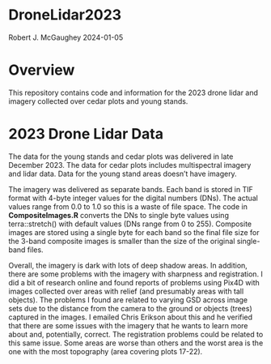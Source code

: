 DroneLidar2023
================
Robert J. McGaughey
2024-01-05

<!-- README.md is generated from README.Rmd. Please edit that file -->

# Overview

This repository contains code and information for the 2023 drone lidar
and imagery collected over cedar plots and young stands.

# 2023 Drone Lidar Data

The data for the young stands and cedar plots was delivered in late
December 2023. The data for cedar plots includes multispectral imagery
and lidar data. Data for the young stand areas doesn’t have imagery.

The imagery was delivered as separate bands. Each band is stored in TIF
format with 4-byte integer values for the digital numbers (DNs). The
actual values range from 0.0 to 1.0 so this is a waste of file space.
The code in **CompositeImages.R** converts the DNs to single byte values
using terra::stretch() with default values (DNs range from 0 to 255).
Composite images are stored using a single byte for each band so the
final file size for the 3-band composite images is smaller than the size
of the original single-band files.

Overall, the imagery is dark with lots of deep shadow areas. In
addition, there are some problems with the imagery with sharpness and
registration. I did a bit of research online and found reports of
problems using Pix4D with images collected over areas with relief (and
presumably areas with tall objects). The problems I found are related to
varying GSD across image sets due to the distance from the camera to the
ground or objects (trees) captured in the images. I emailed Chris
Erikson about this and he verified that there are some issues with the
imagery that he wants to learn more about and, potentially, correct. The
registration problems could be related to this same issue. Some areas
are worse than others and the worst area is the one with the most
topography (area covering plots 17-22).
